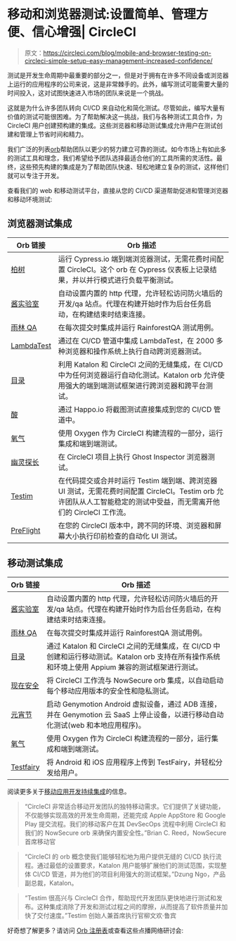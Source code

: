 # 移动和浏览器测试:设置简单、管理方便、信心增强| CircleCI

> 原文：<https://circleci.com/blog/mobile-and-browser-testing-on-circleci-simple-setup-easy-management-increased-confidence/>

测试是开发生命周期中最重要的部分之一，但是对于拥有在许多不同设备或浏览器上运行的应用程序的公司来说，这是非常棘手的。此外，编写测试可能需要大量的时间投入，这对试图快速进入市场的团队来说是一个挑战。

这就是为什么许多团队转向 CI/CD 来自动化和简化测试。尽管如此，编写大量有价值的测试可能很困难。为了帮助解决这一挑战，我们与各种测试工具合作，为 CircleCI 用户创建预构建的集成。这些浏览器和移动测试集成允许用户在测试创建和管理上节省时间和精力。

我们广泛的列表[orb](https://circleci.com/orbs/)帮助团队以更少的努力建立可靠的测试。如今市场上有如此多的测试工具和理念，我们希望给予团队选择最适合他们的工具所需的灵活性。最终，这些预先构建的集成是为了帮助团队快速、轻松地建立复杂的测试，这样他们就可以专注于开发。

查看我们的 web 和移动测试平台，直接从您的 CI/CD 渠道帮助促进和管理浏览器和移动环境测试:

## 浏览器测试集成

| Orb 链接 | Orb 描述 |
| --- | --- |
| [柏树](https://circleci.com/developer/orbs/orb/cypress-io/cypress) | 运行 Cypress.io 端到端浏览器测试，无需花费时间配置 CircleCI。这个 orb 在 Cypress 仪表板上记录结果，并以并行模式进行负载平衡测试。 |
| [酱实验室](https://circleci.com/developer/orbs/orb/saucelabs/sauce-connect) | 自动设置内置的 http 代理，允许轻松访问防火墙后的开发/qa 站点。代理在构建开始时作为后台任务启动，在构建结束时结束连接。 |
| [雨林 QA](https://circleci.com/developer/orbs/orb/rainforest-qa/rainforest) | 在每次提交时集成并运行 RainforestQA 测试用例。 |
| [LambdaTest](https://circleci.com/developer/orbs/orb/lambdatest/lambda-tunnel) | 通过在 CI/CD 管道中集成 LambdaTest，在 2000 多种浏览器和操作系统上执行自动跨浏览器测试。 |
| [目录](https://circleci.com/developer/orbs/orb/katalon/katalon-studio) | 利用 Katalon 和 CircleCI 之间的无缝集成，在 CI/CD 中为任何浏览器运行自动化测试。Katalon orb 允许使用强大的端到端测试框架进行跨浏览器和跨平台测试。 |
| [酸](https://circleci.com/developer/orbs/orb/happo/happo) | 通过 Happo.io 将截图测试直接集成到您的 CI/CD 管道中。 |
| [氧气](https://circleci.com/developer/orbs/orb/cloudbeat/oxygen) | 使用 Oxygen 作为 CircleCI 构建流程的一部分，运行集成和端到端测试。 |
| [幽灵探长](https://circleci.com/developer/orbs/orb/ghostinspector/test-runner) | 在 CircleCI 项目上执行 Ghost Inspector 浏览器测试。 |
| [Testim](https://circleci.com/developer/orbs/orb/testimio/runner) | 在代码提交或合并时运行 Testim 端到端、跨浏览器 UI 测试，无需花费时间配置 CircleCI。Testim orb 允许团队从人工智能稳定的测试中受益，而无需离开他们的 CircleCI 工作流。 |
| [PreFlight](https://circleci.com/developer/orbs/orb/preflight/test-runner) | 在您的 CircleCI 版本中，跨不同的环境、浏览器和屏幕大小执行印前检查的自动化 UI 测试。 |

## 移动测试集成

| Orb 链接 | Orb 描述 |
| --- | --- |
| [酱实验室](https://circleci.com/developer/orbs/orb/saucelabs/sauce-connect) | 自动设置内置的 http 代理，允许轻松访问防火墙后的开发/qa 站点。代理在构建开始时作为后台任务启动，在构建结束时结束连接。 |
| [雨林 QA](https://circleci.com/developer/orbs/orb/rainforest-qa/rainforest) | 在每次提交时集成并运行 RainforestQA 测试用例。 |
| [目录](https://circleci.com/developer/orbs/orb/katalon/katalon-studio) | 通过 Katalon 和 CircleCI 之间的无缝集成，在 CI/CD 中创建和运行移动测试。Katalon orb 支持在所有操作系统和环境上使用 Appium 兼容的测试框架进行测试。 |
| [现在安全](https://circleci.com/developer/orbs/orb/nowsecure/ci-auto-orb) | 将 CircleCI 工作流与 NowSecure orb 集成，以自动启动每个移动应用版本的安全性和隐私测试。 |
| [元宵节](https://circleci.com/developer/orbs/orb/genymotion/genymotion-saas) | 启动 Genymotion Android 虚拟设备，通过 ADB 连接，并在 Genymotion 云 SaaS 上停止设备，以进行移动自动化测试(web 和本地应用程序)。 |
| [氧气](https://circleci.com/developer/orbs/orb/cloudbeat/oxygen) | 使用 Oxygen 作为 CircleCI 构建流程的一部分，运行集成和端到端测试。 |
| [Testfairy](https://circleci.com/developer/orbs/orb/testfairy/uploader) | 将 Android 和 iOS 应用程序上传到 TestFairy，并轻松分发给用户。 |

阅读更多关于[移动应用开发持续集成](https://circleci.com/blog/ci-for-mobile-app-development/)的信息。

> “CircleCI 非常适合移动开发团队的独特移动需求。它们提供了关键功能，不仅能够实现高效的开发生命周期，还能完成 Apple AppStore 和 Google Play 提交流程。我们的移动客户在其 DevSecOps 流程中利用 CircleCI 和我们的 NowSecure orb 来确保内置安全性。”Brian C. Reed，NowSecure 首席移动官

> “CircleCI 的 orb 概念使我们能够轻松地为用户提供无缝的 CI/CD 执行流程。通过最低的设置要求，Katalon 用户能够扩展他们的测试范围，实现整体 CI/CD 管道，并为他们的项目利用强大的测试框架。”Dzung Ngo，产品副总裁，Katalon。

> “Testim 很高兴与 CircleCI 合作，帮助现代开发团队更快地进行测试和发布。这种集成消除了开发和测试过程之间的摩擦，从而提高了软件质量并加快了交付速度。”Testim 创始人兼首席执行官柳文欢·鲁宾

好奇想了解更多？请访问 [Orb 注册表](https://circleci.com/developer/orbs)或查看这些点播网络研讨会: